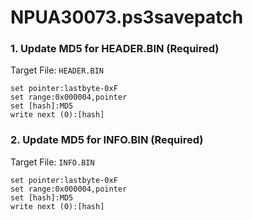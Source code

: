 # NPUA30073.ps3savepatch

### 1. Update MD5 for HEADER.BIN (Required)

Target File: `HEADER.BIN`

```
set pointer:lastbyte-0xF
set range:0x000004,pointer
set [hash]:MD5
write next (0):[hash]
```

### 2. Update MD5 for INFO.BIN (Required)

Target File: `INFO.BIN`

```
set pointer:lastbyte-0xF
set range:0x000004,pointer
set [hash]:MD5
write next (0):[hash]
```

